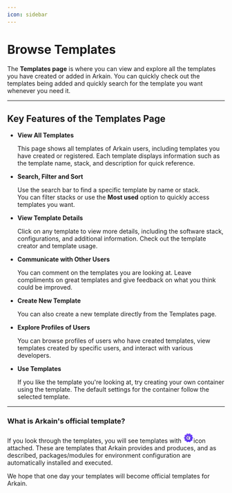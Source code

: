```yaml
---
icon: sidebar
---
```


# Browse Templates

The **Templates page** is where you can view and explore all the templates you have created or added in Arkain. You can quickly check out the templates being added and quickly search for the template you want whenever you need it.

***

## **Key Features of the Templates Page**

*   **View All Templates**

    This page shows all templates of Arkain users, including templates you have created or registered. Each template displays information such as the template name, stack, and description for quick reference.
*   **Search, Filter and Sort**

    Use the search bar to find a specific template by name or stack. \
    You can filter stacks or use the **Most used** option to quickly access templates you want.
*   **View Template Details**

    Click on any template to view more details, including the software stack, configurations, and additional information. Check out the template creator and template usage.
*   **Communicate with Other Users**

    You can comment on the templates you are looking at. Leave compliments on great templates and give feedback on what you think could be improved.
*   **Create New Template**

    You can also create a new template directly from the Templates page.
*   **Explore Profiles of Users**

    You can browse profiles of users who have created templates, view templates created by specific users, and interact with various developers.
*   **Use Templates**

    If you like the template you're looking at, try creating your own container using the template. The default settings for the container follow the selected template.

***

### What is Arkain's official template?

If you look through the templates, you will see templates with ![](../../.gitbook/assets/CertificateIcon.png)icon attached. These are templates that Arkain provides and produces, and as described, packages/modules for environment configuration are automatically installed and executed.

We hope that one day your templates will become official templates for Arkain.

